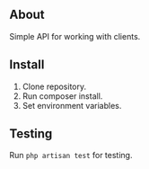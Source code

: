 ## About

Simple API for working with clients.

## Install

1. Clone repository.
2. Run composer install.
3. Set environment variables.

## Testing

Run `php artisan test` for testing.
